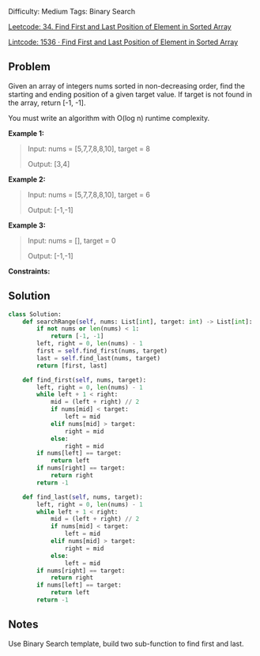 Difficulty: Medium
Tags: Binary Search

[Leetcode: 34. Find First and Last Position of Element in Sorted Array
](https://leetcode.com/problems/find-first-and-last-position-of-element-in-sorted-array/)

[Lintcode: 1536 · Find First and Last Position of Element in Sorted Array
](https://www.lintcode.com/problem/1536/)

## Problem
Given an array of integers nums sorted in non-decreasing order, find the starting and ending position of a given target value.
If target is not found in the array, return [-1, -1].

You must write an algorithm with O(log n) runtime complexity.

**Example 1:**
> Input: nums = [5,7,7,8,8,10], target = 8 
> 
> Output: [3,4]

**Example 2:**
> Input: nums = [5,7,7,8,8,10], target = 6
> 
> Output: [-1,-1]

**Example 3:**
> Input: nums = [], target = 0
>
> Output: [-1,-1]

**Constraints:**


## Solution
```python
class Solution:
    def searchRange(self, nums: List[int], target: int) -> List[int]:
        if not nums or len(nums) < 1:
            return [-1, -1]
        left, right = 0, len(nums) - 1
        first = self.find_first(nums, target)
        last = self.find_last(nums, target)
        return [first, last]

    def find_first(self, nums, target):
        left, right = 0, len(nums) - 1
        while left + 1 < right:
            mid = (left + right) // 2
            if nums[mid] < target:
                left = mid
            elif nums[mid] > target:
                right = mid
            else:
                right = mid
        if nums[left] == target:
            return left
        if nums[right] == target:
            return right
        return -1

    def find_last(self, nums, target):
        left, right = 0, len(nums) - 1
        while left + 1 < right:
            mid = (left + right) // 2
            if nums[mid] < target:
                left = mid
            elif nums[mid] > target:
                right = mid
            else:
                left = mid
        if nums[right] == target:
            return right
        if nums[left] == target:
            return left
        return -1

```

## Notes
Use Binary Search template, build two sub-function to find first and last. 

